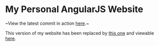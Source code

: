# My Personal AngularJS Website
~View the latest commit in action [here](https://www.supernet.tech).~

This version of my website has been replaced by [this one](https://github.com/castab/My-Bootstrap4-Website) and viewable [here](https://www.supernet.tech).
